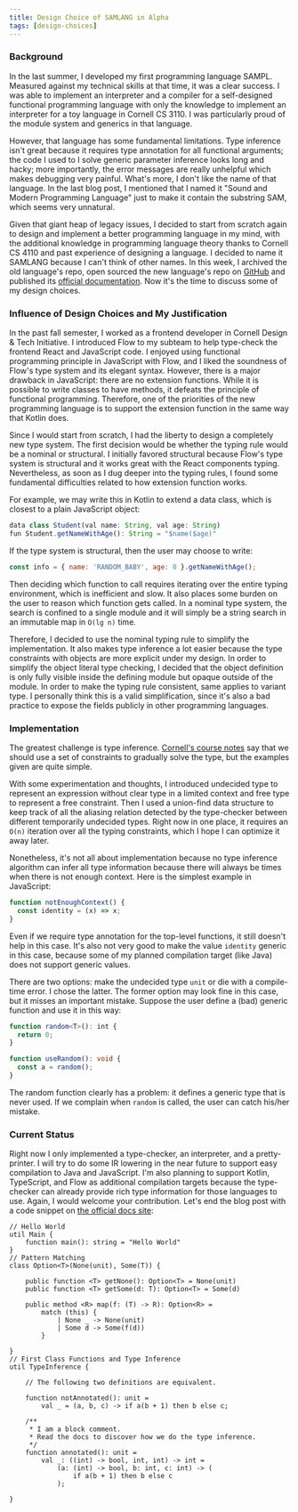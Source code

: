 ```yaml
---
title: Design Choice of SAMLANG in Alpha
tags: [design-choices]
---
```


### Background

In the last summer, I developed my first programming language SAMPL. Measured against my technical
skills at that time, it was a clear success. I was able to implement an interpreter and a compiler
for a self-designed functional programming language with only the knowledge to implement an
interpreter for a toy language in Cornell CS 3110. I was particularly proud of the module system and
generics in that language.

<!--truncate-->

However, that language has some fundamental limitations. Type inference isn't great because it
requires type annotation for all functional arguments; the code I used to I solve generic parameter
inference looks long and hacky; more importantly, the error messages are really unhelpful which
makes debugging very painful. What's more, I don't like the name of that language. In the last blog
post, I mentioned that I named it "Sound and Modern Programming Language" just to make it contain
the substring SAM, which seems very unnatural.

Given that giant heap of legacy issues, I decided to start from scratch again to design and
implement a better programming language in my mind, with the additional knowledge in programming
language theory thanks to Cornell CS 4110 and past experience of designing a language. I decided to
name it SAMLANG because I can't think of other names. In this week, I archived the old language's
repo, open sourced the new language's repo on [GitHub](https://github.com/SamChou19815/samlang) and
published its [official documentation](http://samlang-docs.developersam.com). Now it's the time to
discuss some of my design choices.

### Influence of Design Choices and My Justification

In the past fall semester, I worked as a frontend developer in Cornell Design & Tech Initiative. I
introduced Flow to my subteam to help type-check the frontend React and JavaScript code. I enjoyed
using functional programming principle in JavaScript with Flow, and I liked the soundness of Flow's
type system and its elegant syntax. However, there is a major drawback in JavaScript: there are no
extension functions. While it is possible to write classes to have methods, it defeats the principle
of functional programming. Therefore, one of the priorities of the new programming language is to
support the extension function in the same way that Kotlin does.

Since I would start from scratch, I had the liberty to design a completely new type system. The
first decision would be whether the typing rule would be a nominal or structural. I initially
favored structural because Flow's type system is structural and it works great with the React
components typing. Nevertheless, as soon as I dug deeper into the typing rules, I found some
fundamental difficulties related to how extension function works.

For example, we may write this in Kotlin to extend a data class, which is closest to a plain
JavaScript object:

```typescript
data class Student(val name: String, val age: String)
fun Student.getNameWithAge(): String = "$name($age)"
```

If the type system is structural, then the user may choose to write:

```javascript
const info = { name: 'RANDOM_BABY', age: 0 }.getNameWithAge();
```

Then deciding which function to call requires iterating over the entire typing environment, which is
inefficient and slow. It also places some burden on the user to reason which function gets called.
In a nominal type system, the search is confined to a single module and it will simply be a string
search in an immutable map in `O(lg n)` time.

Therefore, I decided to use the nominal typing rule to simplify the implementation. It also makes
type inference a lot easier because the type constraints with objects are more explicit under my
design. In order to simplify the object literal type checking, I decided that the object definition
is only fully visible inside the defining module but opaque outside of the module. In order to make
the typing rule consistent, same applies to variant type. I personally think this is a valid
simplification, since it's also a bad practice to expose the fields publicly in other programming
languages.

### Implementation

The greatest challenge is type inference.
[Cornell's course notes](https://www.cs.cornell.edu/courses/cs4110/2018fa/lectures/slides23.pdf) say
that we should use a set of constraints to gradually solve the type, but the examples given are
quite simple.

With some experimentation and thoughts, I introduced undecided type to represent an expression
without clear type in a limited context and free type to represent a free constraint. Then I used a
union-find data structure to keep track of all the aliasing relation detected by the type-checker
between different temporarily undecided types. Right now in one place, it requires an `O(n)`
iteration over all the typing constraints, which I hope I can optimize it away later.

Nonetheless, it's not all about implementation because no type inference algorithm can infer all
type information because there will always be times when there is not enough context. Here is the
simplest example in JavaScript:

```javascript
function notEnoughContext() {
  const identity = (x) => x;
}
```

Even if we require type annotation for the top-level functions, it still doesn't help in this case.
It's also not very good to make the value `identity` generic in this case, because some of my
planned compilation target (like Java) does not support generic values.

There are two options: make the undecided type `unit` or die with a compile-time error. I chose the
latter. The former option may look fine in this case, but it misses an important mistake. Suppose
the user define a (bad) generic function and use it in this way:

```typescript
function random<T>(): int {
  return 0;
}

function useRandom(): void {
  const a = random();
}
```

The random function clearly has a problem: it defines a generic type that is never used. If we
complain when `random` is called, the user can catch his/her mistake.

### Current Status

Right now I only implemented a type-checker, an interpreter, and a pretty-printer. I will try to do
some IR lowering in the near future to support easy compilation to Java and JavaScript. I'm also
planning to support Kotlin, TypeScript, and Flow as additional compilation targets because the
type-checker can already provide rich type information for those languages to use. Again, I would
welcome your contribution. Let's end the blog post with a code snippet on
[the official docs site](http://samlang-docs.developersam.com):

```samlang
// Hello World
util Main {
    function main(): string = "Hello World"
}
// Pattern Matching
class Option<T>(None(unit), Some(T)) {

    public function <T> getNone(): Option<T> = None(unit)
    public function <T> getSome(d: T): Option<T> = Some(d)

    public method <R> map(f: (T) -> R): Option<R> =
        match (this) {
            | None _ -> None(unit)
            | Some d -> Some(f(d))
        }

}
// First Class Functions and Type Inference
util TypeInference {

    // The following two definitions are equivalent.

    function notAnnotated(): unit =
        val _ = (a, b, c) -> if a(b + 1) then b else c;

    /**
     * I am a block comment.
     * Read the docs to discover how we do the type inference.
     */
    function annotated(): unit =
        val _: ((int) -> bool, int, int) -> int =
            (a: (int) -> bool, b: int, c: int) -> (
                if a(b + 1) then b else c
            );

}
```
